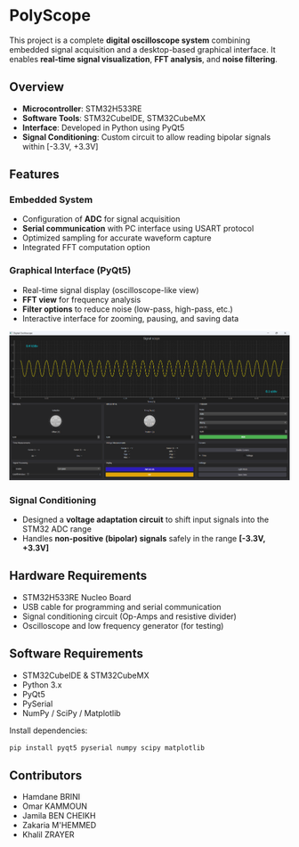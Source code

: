 # PolyScope

This project is a complete **digital oscilloscope system** combining embedded signal acquisition and a desktop-based graphical interface. It enables **real-time signal visualization**, **FFT analysis**, and **noise filtering**.

##  Overview

- **Microcontroller**: STM32H533RE
- **Software Tools**: STM32CubeIDE, STM32CubeMX
- **Interface**: Developed in Python using PyQt5
- **Signal Conditioning**: Custom circuit to allow reading bipolar signals within [-3.3V, +3.3V]

## Features

### Embedded System
- Configuration of **ADC** for signal acquisition
- **Serial communication** with PC interface using USART protocol
- Optimized sampling for accurate waveform capture
- Integrated FFT computation option

### Graphical Interface (PyQt5)
- Real-time signal display (oscilloscope-like view)
- **FFT view** for frequency analysis
- **Filter options** to reduce noise (low-pass, high-pass, etc.)
- Interactive interface for zooming, pausing, and saving data
<p align="center">
  <img src="assets/signal_scope.png" alt="Graphical Interface" width="600"/>
</p>

### Signal Conditioning
- Designed a **voltage adaptation circuit** to shift input signals into the STM32 ADC range
- Handles **non-positive (bipolar) signals** safely in the range **[-3.3V, +3.3V]**

## Hardware Requirements

- STM32H533RE Nucleo Board
- USB cable for programming and serial communication
- Signal conditioning circuit (Op-Amps and resistive divider)
- Oscilloscope and low frequency generator (for testing)

## Software Requirements

- STM32CubeIDE & STM32CubeMX
- Python 3.x
- PyQt5
- PySerial
- NumPy / SciPy / Matplotlib

Install dependencies:
```bash
pip install pyqt5 pyserial numpy scipy matplotlib
```
## Contributors
- Hamdane BRINI
- Omar KAMMOUN
- Jamila BEN CHEIKH
- Zakaria M'HEMMED
- Khalil ZRAYER

